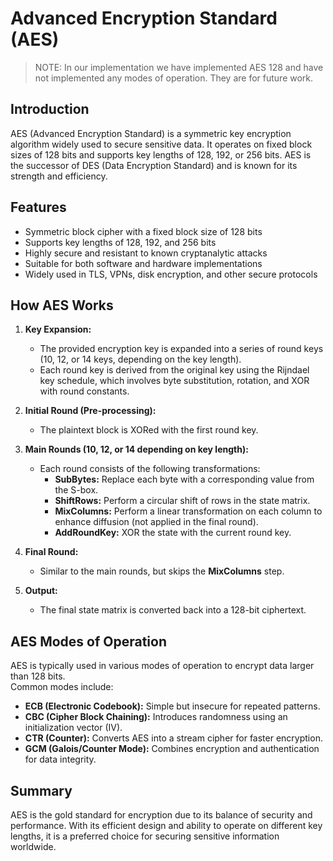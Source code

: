 # Advanced Encryption Standard (AES)
> NOTE: In our implementation we have implemented AES 128 and have not implemented any modes of operation. They are for future work.
## Introduction

AES (Advanced Encryption Standard) is a symmetric key encryption algorithm widely used 
to secure sensitive data. It operates on fixed block sizes of 128 bits and supports 
key lengths of 128, 192, or 256 bits. AES is the successor of DES (Data Encryption 
Standard) and is known for its strength and efficiency.

## Features

- Symmetric block cipher with a fixed block size of 128 bits
- Supports key lengths of 128, 192, and 256 bits
- Highly secure and resistant to known cryptanalytic attacks
- Suitable for both software and hardware implementations
- Widely used in TLS, VPNs, disk encryption, and other secure protocols

## How AES Works

1. **Key Expansion:**  
   - The provided encryption key is expanded into a series of round keys 
     (10, 12, or 14 keys, depending on the key length).  
   - Each round key is derived from the original key using the Rijndael key schedule, 
     which involves byte substitution, rotation, and XOR with round constants.

2. **Initial Round (Pre-processing):**  
   - The plaintext block is XORed with the first round key.  

3. **Main Rounds (10, 12, or 14 depending on key length):**  
   - Each round consists of the following transformations:  
     - **SubBytes:** Replace each byte with a corresponding value from the S-box.  
     - **ShiftRows:** Perform a circular shift of rows in the state matrix.  
     - **MixColumns:** Perform a linear transformation on each column 
       to enhance diffusion (not applied in the final round).  
     - **AddRoundKey:** XOR the state with the current round key.  

4. **Final Round:**  
   - Similar to the main rounds, but skips the **MixColumns** step.  

5. **Output:**  
   - The final state matrix is converted back into a 128-bit ciphertext.

## AES Modes of Operation

AES is typically used in various modes of operation to encrypt data larger than 128 bits.  
Common modes include:  
- **ECB (Electronic Codebook):** Simple but insecure for repeated patterns.  
- **CBC (Cipher Block Chaining):** Introduces randomness using an initialization vector (IV).  
- **CTR (Counter):** Converts AES into a stream cipher for faster encryption.  
- **GCM (Galois/Counter Mode):** Combines encryption and authentication for data integrity.  

## Summary

AES is the gold standard for encryption due to its balance of security and performance. 
With its efficient design and ability to operate on different key lengths, it is 
a preferred choice for securing sensitive information worldwide.
